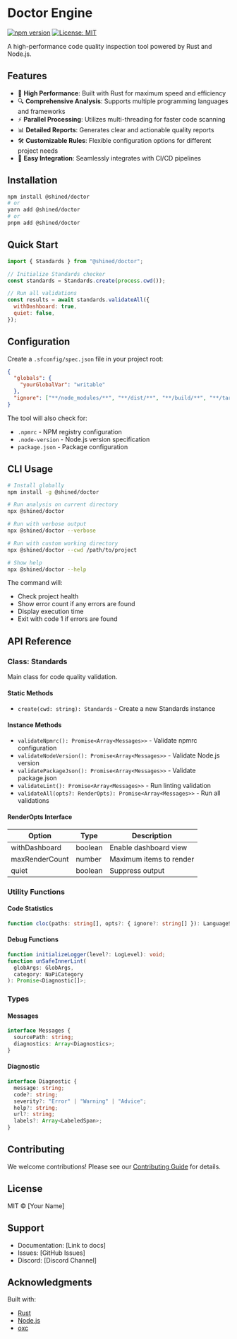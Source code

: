 # Doctor Engine

[![npm version](https://badge.fury.io/js/@shined/doctor.svg)](https://badge.fury.io/js/@shined/doctor)
[![License: MIT](https://img.shields.io/badge/License-MIT-yellow.svg)](https://opensource.org/licenses/MIT)

A high-performance code quality inspection tool powered by Rust and Node.js.

## Features

- 🚀 **High Performance**: Built with Rust for maximum speed and efficiency
- 🔍 **Comprehensive Analysis**: Supports multiple programming languages and frameworks
- ⚡ **Parallel Processing**: Utilizes multi-threading for faster code scanning
- 📊 **Detailed Reports**: Generates clear and actionable quality reports
- 🛠️ **Customizable Rules**: Flexible configuration options for different project needs
- 🔄 **Easy Integration**: Seamlessly integrates with CI/CD pipelines

## Installation

```bash
npm install @shined/doctor
# or
yarn add @shined/doctor
# or
pnpm add @shined/doctor
```

## Quick Start

```javascript
import { Standards } from "@shined/doctor";

// Initialize Standards checker
const standards = Standards.create(process.cwd());

// Run all validations
const results = await standards.validateAll({
  withDashboard: true,
  quiet: false,
});
```

## Configuration

Create a `.sfconfig/spec.json` file in your project root:

```json
{
  "globals": {
    "yourGlobalVar": "writable"
  },
  "ignore": ["**/node_modules/**", "**/dist/**", "**/build/**", "**/target/**"]
}
```

The tool will also check for:

- `.npmrc` - NPM registry configuration
- `.node-version` - Node.js version specification
- `package.json` - Package configuration

## CLI Usage

```bash
# Install globally
npm install -g @shined/doctor

# Run analysis on current directory
npx @shined/doctor

# Run with verbose output
npx @shined/doctor --verbose

# Run with custom working directory
npx @shined/doctor --cwd /path/to/project

# Show help
npx @shined/doctor --help
```

The command will:

- Check project health
- Show error count if any errors are found
- Display execution time
- Exit with code 1 if errors are found

## API Reference

### Class: Standards

Main class for code quality validation.

#### Static Methods

- `create(cwd: string): Standards` - Create a new Standards instance

#### Instance Methods

- `validateNpmrc(): Promise<Array<Messages>>` - Validate npmrc configuration
- `validateNodeVersion(): Promise<Array<Messages>>` - Validate Node.js version
- `validatePackageJson(): Promise<Array<Messages>>` - Validate package.json
- `validateLint(): Promise<Array<Messages>>` - Run linting validation
- `validateAll(opts?: RenderOpts): Promise<Array<Messages>>` - Run all validations

#### RenderOpts Interface

| Option         | Type    | Description             |
| -------------- | ------- | ----------------------- |
| withDashboard  | boolean | Enable dashboard view   |
| maxRenderCount | number  | Maximum items to render |
| quiet          | boolean | Suppress output         |

### Utility Functions

#### Code Statistics

```typescript
function cloc(paths: string[], opts?: { ignore?: string[] }): LanguageStats[];
```

#### Debug Functions

```typescript
function initializeLogger(level?: LogLevel): void;
function unSafeInnerLint(
  globArgs: GlobArgs,
  category: NaPiCategory
): Promise<Diagnostic[]>;
```

### Types

#### Messages

```typescript
interface Messages {
  sourcePath: string;
  diagnostics: Array<Diagnostics>;
}
```

#### Diagnostic

```typescript
interface Diagnostic {
  message: string;
  code?: string;
  severity?: "Error" | "Warning" | "Advice";
  help?: string;
  url?: string;
  labels?: Array<LabeledSpan>;
}
```

## Contributing

We welcome contributions! Please see our [Contributing Guide](CONTRIBUTING.md) for details.

## License

MIT © [Your Name]

## Support

- Documentation: [Link to docs]
- Issues: [GitHub Issues]
- Discord: [Discord Channel]

## Acknowledgments

Built with:

- [Rust](https://www.rust-lang.org/)
- [Node.js](https://nodejs.org/)
- [oxc](https://github.com/oxc-project/oxc)
